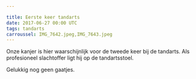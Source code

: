 ```yaml
---

title: Eerste keer tandarts
date: 2017-06-27 00:00 UTC
tags: tandarts
carroussel: IMG_7642.jpeg,IMG_7643.jpeg
---
```

Onze kanjer is hier waarschijnlijk voor de tweede keer bij de tandarts. Als profesioneel slachtoffer ligt hij op de tandartsstoel.

Gelukkig nog geen gaatjes.


